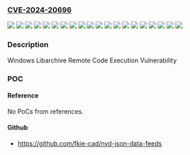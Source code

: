 ### [CVE-2024-20696](https://cve.mitre.org/cgi-bin/cvename.cgi?name=CVE-2024-20696)
![](https://img.shields.io/static/v1?label=Product&message=Windows%2010%20Version%201809&color=blue)
![](https://img.shields.io/static/v1?label=Product&message=Windows%2010%20Version%2021H2&color=blue)
![](https://img.shields.io/static/v1?label=Product&message=Windows%2010%20Version%2022H2&color=blue)
![](https://img.shields.io/static/v1?label=Product&message=Windows%2011%20Version%2023H2&color=blue)
![](https://img.shields.io/static/v1?label=Product&message=Windows%2011%20version%2021H2&color=blue)
![](https://img.shields.io/static/v1?label=Product&message=Windows%2011%20version%2022H2&color=blue)
![](https://img.shields.io/static/v1?label=Product&message=Windows%2011%20version%2022H3&color=blue)
![](https://img.shields.io/static/v1?label=Product&message=Windows%20Server%202019%20(Server%20Core%20installation)&color=blue)
![](https://img.shields.io/static/v1?label=Product&message=Windows%20Server%202019&color=blue)
![](https://img.shields.io/static/v1?label=Product&message=Windows%20Server%202022%2C%2023H2%20Edition%20(Server%20Core%20installation)&color=blue)
![](https://img.shields.io/static/v1?label=Product&message=Windows%20Server%202022&color=blue)
![](https://img.shields.io/static/v1?label=Version&message=10.0.0%3C%2010.0.17763.5329%20&color=brighgreen)
![](https://img.shields.io/static/v1?label=Version&message=10.0.0%3C%2010.0.19044.3930%20&color=brighgreen)
![](https://img.shields.io/static/v1?label=Version&message=10.0.0%3C%2010.0.19045.3930%20&color=brighgreen)
![](https://img.shields.io/static/v1?label=Version&message=10.0.0%3C%2010.0.20348.2227%20&color=brighgreen)
![](https://img.shields.io/static/v1?label=Version&message=10.0.0%3C%2010.0.22000.2713%20&color=brighgreen)
![](https://img.shields.io/static/v1?label=Version&message=10.0.0%3C%2010.0.22621.3007%20&color=brighgreen)
![](https://img.shields.io/static/v1?label=Version&message=10.0.0%3C%2010.0.22631.3007%20&color=brighgreen)
![](https://img.shields.io/static/v1?label=Version&message=10.0.0%3C%2010.0.25398.643%20&color=brighgreen)
![](https://img.shields.io/static/v1?label=Vulnerability&message=Remote%20Code%20Execution&color=brighgreen)

### Description

Windows Libarchive Remote Code Execution Vulnerability

### POC

#### Reference
No PoCs from references.

#### Github
- https://github.com/fkie-cad/nvd-json-data-feeds

